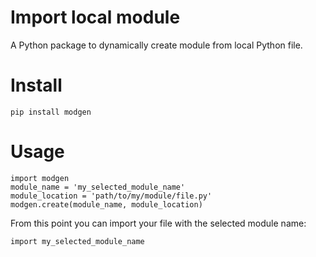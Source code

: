 # Import local module
A Python package to dynamically create module from local Python file.

# Install
```
pip install modgen
```
# Usage
```
import modgen
module_name = 'my_selected_module_name'
module_location = 'path/to/my/module/file.py'
modgen.create(module_name, module_location)
```
From this point you can import your file with the selected module name:
```
import my_selected_module_name
```
